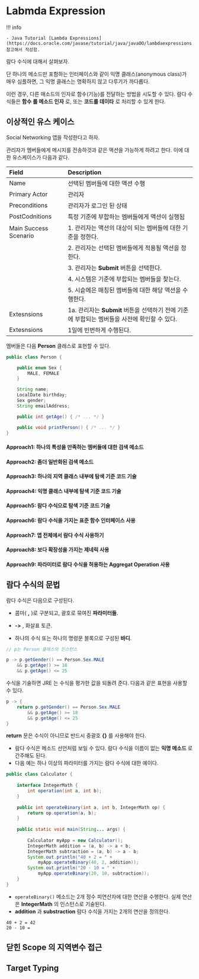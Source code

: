 # Labmda Expression

!!! info

    - Java Tutorial [Lambda Expressions](https://docs.oracle.com/javase/tutorial/java/javaOO/lambdaexpressions.html) 참고해서 작성함.

람다 수식에 대해서 살펴보자.

단 하나의 메소드만 포함하는 인터페이스와 같이 익명 클래스(anonymous class)가 매우 심플하면, 그 익명 클래스는 명확하지 않고 다루기가 까다롭다.

이런 경우, 다른 매소드의 인자로 함수(기능)를 전달하는 방법을 시도할 수 있다. 람다 수식들은 **함수 를 메소드 인자** 로, 또는 **코드를 데이타** 로 처리할 수 있게 한다.

## 이상적인 유스 케이스

Social Networking 앱을 작성한다고 하자. 

관리자가 멤버들에게 메시지를 전송하것과 같은 액션을 가능하게 하려고 한다. 이에 대한 유스케이스가 다음과 같다.

| Field                     |    Description                               |
|:---------------------------------|:--------------------------------------|
|Name                       | 선택된 멤버들에 대한 액션 수행                 |
|Primary Actor              | 관리자                                       |
|Preconditions              | 관리자가 로그인 된 상태                       |
|PostCodnitions             | 특정 기준에 부합하는 멤버들에게 액션이 실행됨 |
|Main Success Scenario      | 1. 관리자는 액션의 대상이 되는 멤버들에 대한 기준을 정한다. |
|                           | 2. 관리자는 선택된 멤버들에게 적용될 액션을 정한다.        |
|                           | 3. 관리자는 **Submit** 버튼을 선택한다.                  |
|                           | 4. 시스템은 기준에 부합되는 멤버들을 찾는다.              |
|                           | 5. 시슽메은 매칭된 멤버들에 대한 해당 액션을 수행한다.     |
|Extesnsions                | 1a. 관리자는 **Submit** 버튼을 선택하기 전에 기준에 부합되는 멤버들을 사전에 확인할 수 있다. |
|Extesnsions                | 1일에 빈번하게 수행된다.                       |

멤버들은 다음 **Person** 클래스로 표현할 수 있다.

``` java
public class Person {

    public enum Sex {
        MALE, FEMALE
    }

    String name;
    LocalDate birthday;
    Sex gender;
    String emailAddress;

    public int getAge() { /* ... */ }

    public void printPerson() { /* ... */ }
}
```

#### Approach1: 하나의 특성을 만족하는 멤버들에 대한 검색 메소드

#### Approach2: 좀더 일반화된 검색 메소드

#### Approach3: 하나의 지역 클래스 내부에 탐색 기준 코드 기술

#### Approach4: 익명 클래스 내부에 탐색 기준 코드 기술

#### Approach5: 람다 수식으로 탐색 기준 코드 기술

#### Approach6: 람다 수식을 가지는 표준 함수 인터페이스 사용

#### Approach7: 앱 전체에서 람다 수식 사용하기

#### Approach8: 보다 확장성을 가지는 제네릭 사용

#### Approach9: 파라미터로 람다 수식을 허용하는 Aggregat Operation 사용


## 람다 수식의 문법

람다 수식은 다음으로 구성된다.

- 콤마( **,** )로 구분되고, 괄호로 묶여진 **파라미터들**. 

- **->** , 화살표 토큰.

- 하나의 수식 또는 하나의 명령문 블록으로 구성된 **바디**.

``` java
// p는 Person 클래스의 인스턴스

p -> p.getGender() == Person.Sex.MALE 
    && p.getAge() >= 18
    && p.getAge() <= 25
```
수식을 기술하면 JRE 는 수식을 평가한 값을 되돌려 준다. 다음과 같은 표현을 사용할 수 있다.

``` java
p -> { 
    return p.getGender() == Person.Sex.MALE 
        && p.getAge() >= 18
        && p.getAge() <= 25
}
```
**return** 문은 수식이 아니므로 반드시 중괄호 **{}** 를 사용해야 한다.

- 람다 수식은 메소드 선언처럼 보일 수 있다. 람다 수식을 이름이 없는 **익명 메소드** 로 간주해도 된다. 
- 다음 예는 하나 이상의 파라미터를 가지는 람다 수식에 대한 예이다.

``` java
public class Calculator {
  
    interface IntegerMath {
        int operation(int a, int b);   
    }
  
    public int operateBinary(int a, int b, IntegerMath op) {
        return op.operation(a, b);
    }
 
    public static void main(String... args) {
    
        Calculator myApp = new Calculator();
        IntegerMath addition = (a, b) -> a + b;
        IntegerMath subtraction = (a, b) -> a - b;
        System.out.println("40 + 2 = " +
            myApp.operateBinary(40, 2, addition));
        System.out.println("20 - 10 = " +
            myApp.operateBinary(20, 10, subtraction));    
    }
}
```

- ``operateBinary()`` 메소드는 2개 정수 피연산자에 대한 연산을 수행한다. 실제 연산은 **IntegerMath** 의 인스턴스로 기술된다.
- **addition** 과 **substraction** 람다 수식을 가지는 2개의 연산을 정의한다. 

``` console
40 + 2 = 42
20 - 10 = 
```


## 닫힌 Scope 의 지역변수 접근



## Target Typing